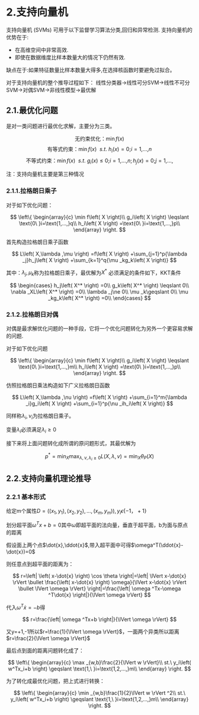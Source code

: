 # 2.支持向量机
支持向量机 (SVMs) 可用于以下监督学习算法分类,回归和异常检测.
支持向量机的优势在于:
* 在高维空间中非常高效.
* 即使在数据维度比样本数量大的情况下仍然有效.

缺点在于:如果特征数量比样本数量大得多,在选择核函数时要避免过拟合。

对于支持向量机的整个推导过程如下：
线性分类器->线性可分SVM->线性不可分SVM->对偶SVM->非线性模型->最优解

## 2.1.最优化问题
是对一类问题进行最优化求解，主要分为三类。

$$\text{无约束优化：}\min f\left( x \right)$$
$$\text{有等式约束：}\min f\left( x \right) \ \ s.t.\ h_i\left( x \right) =\text{0;}i=\text{1,...,}n$$
$$\text{不等式约束：}\min f\left( x \right) \ \ s.t.\ g_i\left( x \right) \leqslant \text{0;}i=\text{1,...,}n;h_j\left( x \right) =\text{0;}j=\text{1,...,}$$

注：支持向量机主要是第三种情况

### 2.1.1.拉格朗日乘子
对于如下优化问题：

$$
\left\{ \begin{array}{c}
	\min f\left( X \right)\\
	g_i\left( X \right) \leqslant \text{0\ }i=\text{1,...,}q\\
	h_i\left( X \right) =\text{0\ }i=\text{1,...,}p\\
\end{array} \right. 
$$


首先构造拉格朗日乘子函数


$$
L\left( X,\lambda ,\mu \right) =f\left( X \right) +\sum_{j=1}^p{\lambda _j}h_j\left( X \right) +\sum_{k=1}^q{\mu _kg_k\left( X \right)}
$$


其中：$\lambda _j,\mu _k$称为拉格朗日乘子，最优解为$X ^*$
必须满足的条件如下，KKT条件

$$
\begin{cases}
	h_j\left( X^* \right) =0\\
	g_k\left( X^* \right) \leqslant 0\\
	\nabla _XL\left( X^* \right) =0\\
	\lambda _j\ne 0\\
	\mu _k\geqslant 0\\
	\mu _kg_k\left( X^* \right) =0\\
\end{cases}
$$

### 2.1.2.拉格朗日对偶
对偶是最求解优化问题的一种手段，它将一个优化问题转化为另外一个更容易求解的问题.

对于如下优化问题

$$
\left\{ \begin{array}{c}
	\min f\left( X \right)\\
	g_i\left( X \right) \leqslant \text{0\ }i=\text{1,...,}m\\
	h_i\left( X \right) =\text{0\ }i=\text{1,...,}p\\
\end{array} \right. 
$$

仿照拉格朗日乘法构造如下广义拉格朗日函数

$$
L\left( X,\lambda ,\nu \right) =f\left( X \right) +\sum_{i=1}^m{\lambda _i}g_i\left( X \right) +\sum_{i=1}^p{\nu _ih_i\left( X \right)}
$$

同样称$\lambda _i,\nu _i$为拉格朗日乘子。

变量$\lambda _i$必须满足$\lambda _i\geq 0$

接下来将上面问题转化成所谓的原问题形式，其最优解为

$$
p^*=\min _X\max _{\lambda ,\nu ,\lambda _i\geq 0}L\left( X,\lambda ,v \right) =\min _X\theta _P\left( X \right) 
$$

## 2.2.支持向量机理论推导
### 2.2.1 基本形式
给定m个属性$D=\left( (x_1,y_1),(x_2,y_2),...,(x_m,y_m) \right),y_i\epsilon \left\{ -\text{1，}+1 \right\}$

划分超平面$\omega^Tx+b=0$其中$\omega$即超平面的法向量，垂直于超平面，b为面与原点的距离

假设面上两个点$\dot{x},\ddot{x}$,带入超平面中可得$\omega^T(\ddot{x}-\dot{x})=0$

则任意点到超平面的距离为：

$$
r=\left| \left( x-\dot{x} \right) \cos \theta \right|=\left| \lVert x-\dot{x} \rVert \bullet \frac{\left( x-\dot{x} \right) \omega}{\lVert x-\dot{x} \rVert \bullet \lVert \omega \rVert} \right|=\frac{\left| \omega ^Tx-\omega ^T\dot{x} \right|}{\lVert \omega \rVert}
$$

代入$\omega^T\dot{x}=-b$得

$$
r=\frac{\left| \omega ^Tx+b \right|}{\lVert \omega \rVert}
$$

又y=+1,-1所以$r=\frac{1}{\lVert \omega \rVert}$，一面两个异类所以距离$r=\frac{2}{\lVert \omega \rVert}$

最后点到面的距离问题转化成了：

$$
\left\{ \begin{array}{c}
	\max _{w,b}\frac{2}{\lVert w \rVert}\\
	st.\ y_i\left( w^Tx_i+b \right) \geqslant \text{1,\ }i=\text{1,2,...,}m\\
\end{array} \right. 
$$

为了转化成最优化问题，把上式进行转换：

$$
\left\{ \begin{array}{c}
	\min _{w,b}\frac{1}{2}\lVert w \rVert ^2\\
	st.\ y_i\left( w^Tx_i+b \right) \geqslant \text{1,\ }i=\text{1,2,...,}m\\
\end{array} \right. 
$$